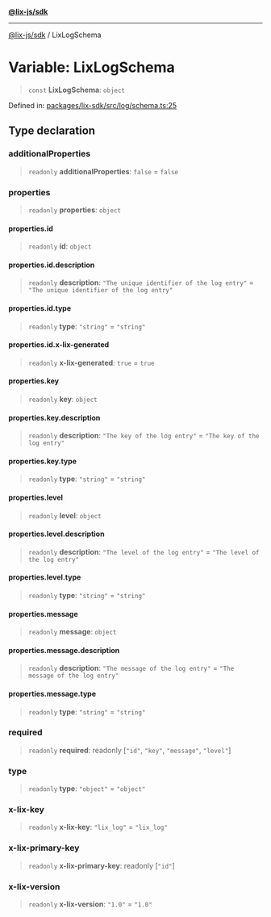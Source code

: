[**@lix-js/sdk**](../README.md)

***

[@lix-js/sdk](../README.md) / LixLogSchema

# Variable: LixLogSchema

> `const` **LixLogSchema**: `object`

Defined in: [packages/lix-sdk/src/log/schema.ts:25](https://github.com/opral/monorepo/blob/3025726c2bce8185b41ef0b1b2f7cc069ebcf2b0/packages/lix-sdk/src/log/schema.ts#L25)

## Type declaration

### additionalProperties

> `readonly` **additionalProperties**: `false` = `false`

### properties

> `readonly` **properties**: `object`

#### properties.id

> `readonly` **id**: `object`

#### properties.id.description

> `readonly` **description**: `"The unique identifier of the log entry"` = `"The unique identifier of the log entry"`

#### properties.id.type

> `readonly` **type**: `"string"` = `"string"`

#### properties.id.x-lix-generated

> `readonly` **x-lix-generated**: `true` = `true`

#### properties.key

> `readonly` **key**: `object`

#### properties.key.description

> `readonly` **description**: `"The key of the log entry"` = `"The key of the log entry"`

#### properties.key.type

> `readonly` **type**: `"string"` = `"string"`

#### properties.level

> `readonly` **level**: `object`

#### properties.level.description

> `readonly` **description**: `"The level of the log entry"` = `"The level of the log entry"`

#### properties.level.type

> `readonly` **type**: `"string"` = `"string"`

#### properties.message

> `readonly` **message**: `object`

#### properties.message.description

> `readonly` **description**: `"The message of the log entry"` = `"The message of the log entry"`

#### properties.message.type

> `readonly` **type**: `"string"` = `"string"`

### required

> `readonly` **required**: readonly \[`"id"`, `"key"`, `"message"`, `"level"`\]

### type

> `readonly` **type**: `"object"` = `"object"`

### x-lix-key

> `readonly` **x-lix-key**: `"lix_log"` = `"lix_log"`

### x-lix-primary-key

> `readonly` **x-lix-primary-key**: readonly \[`"id"`\]

### x-lix-version

> `readonly` **x-lix-version**: `"1.0"` = `"1.0"`
